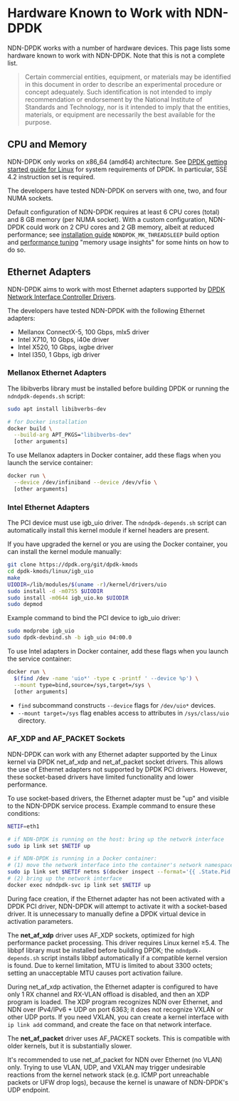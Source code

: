 # Hardware Known to Work with NDN-DPDK

NDN-DPDK works with a number of hardware devices.
This page lists some hardware known to work with NDN-DPDK.
Note that this is not a complete list.

> Certain commercial entities, equipment, or materials may be identified in this document in order to describe an experimental procedure or concept adequately.
> Such identification is not intended to imply recommendation or endorsement by the National Institute of Standards and Technology, nor is it intended to imply that the entities, materials, or equipment are necessarily the best available for the purpose.

## CPU and Memory

NDN-DPDK only works on x86\_64 (amd64) architecture.
See [DPDK getting started guide for Linux](https://doc.dpdk.org/guides/linux_gsg/) for system requirements of DPDK.
In particular, SSE 4.2 instruction set is required.

The developers have tested NDN-DPDK on servers with one, two, and four NUMA sockets.

Default configuration of NDN-DPDK requires at least 6 CPU cores (total) and 8 GB memory (per NUMA socket).
With a custom configuration, NDN-DPDK could work on 2 CPU cores and 2 GB memory, albeit at reduced performance; see [installation guide](INSTALL.md) `NDNDPDK_MK_THREADSLEEP` build option and [performance tuning](tuning.md) "memory usage insights" for some hints on how to do so.

## Ethernet Adapters

NDN-DPDK aims to work with most Ethernet adapters supported by [DPDK Network Interface Controller Drivers](https://doc.dpdk.org/guides/nics/).

The developers have tested NDN-DPDK with the following Ethernet adapters:

* Mellanox ConnectX-5, 100 Gbps, mlx5 driver
* Intel X710, 10 Gbps, i40e driver
* Intel X520, 10 Gbps, ixgbe driver
* Intel I350, 1 Gbps, igb driver

### Mellanox Ethernet Adapters

The libibverbs library must be installed before building DPDK or running the `ndndpdk-depends.sh` script:

```bash
sudo apt install libibverbs-dev

# for Docker installation
docker build \
  --build-arg APT_PKGS="libibverbs-dev"
  [other arguments]
```

To use Mellanox adapters in Docker container, add these flags when you launch the service container:

```bash
docker run \
  --device /dev/infiniband --device /dev/vfio \
  [other arguments]
```

### Intel Ethernet Adapters

The PCI device must use igb\_uio driver.
The `ndndpdk-depends.sh` script can automatically install this kernel module if kernel headers are present.

If you have upgraded the kernel or you are using the Docker container, you can install the kernel module manually:

```bash
git clone https://dpdk.org/git/dpdk-kmods
cd dpdk-kmods/linux/igb_uio
make
UIODIR=/lib/modules/$(uname -r)/kernel/drivers/uio
sudo install -d -m0755 $UIODIR
sudo install -m0644 igb_uio.ko $UIODIR
sudo depmod
```

Example command to bind the PCI device to igb\_uio driver:

```bash
sudo modprobe igb_uio
sudo dpdk-devbind.sh -b igb_uio 04:00.0
```

To use Intel adapters in Docker container, add these flags when you launch the service container:

```bash
docker run \
  $(find /dev -name 'uio*' -type c -printf ' --device %p') \
  --mount type=bind,source=/sys,target=/sys \
  [other arguments]
```

* `find` subcommand constructs `--device` flags for `/dev/uio*` devices.
* `--mount target=/sys` flag enables access to attributes in `/sys/class/uio` directory.

### AF\_XDP and AF\_PACKET Sockets

NDN-DPDK can work with any Ethernet adapter supported by the Linux kernel via DPDK net\_af\_xdp and net\_af\_packet socket drivers.
This allows the use of Ethernet adapters not supported by DPDK PCI drivers.
However, these socket-based drivers have limited functionality and lower performance.

To use socket-based drivers, the Ethernet adapter must be "up" and visible to the NDN-DPDK service process.
Example command to ensure these conditions:

```bash
NETIF=eth1

# if NDN-DPDK is running on the host: bring up the network interface
sudo ip link set $NETIF up

# if NDN-DPDK is running in a Docker container:
# (1) move the network interface into the container's network namespace
sudo ip link set $NETIF netns $(docker inspect --format='{{ .State.Pid }}' ndndpdk-svc)
# (2) bring up the network interface
docker exec ndndpdk-svc ip link set $NETIF up
```

During face creation, if the Ethernet adapter has not been activated with a DPDK PCI driver, NDN-DPDK will attempt to activate it with a socket-based driver.
It is unnecessary to manually define a DPDK virtual device in activation parameters.

The **net\_af\_xdp** driver uses AF\_XDP sockets, optimized for high performance packet processing.
This driver requires Linux kernel ≥5.4.
The libbpf library must be installed before building DPDK; the `ndndpdk-depends.sh` script installs libbpf automatically if a compatible kernel version is found.
Due to kernel limitation, MTU is limited to about 3300 octets; setting an unacceptable MTU causes port activation failure.

During net\_af\_xdp activation, the Ethernet adapter is configured to have only 1 RX channel and RX-VLAN offload is disabled, and then an XDP program is loaded.
The XDP program recognizes NDN over Ethernet, and NDN over IPv4/IPv6 + UDP on port 6363; it does not recognize VXLAN or other UDP ports.
If you need VXLAN, you can create a kernel interface with `ip link add` command, and create the face on that network interface.

The **net\_af\_packet** driver uses AF\_PACKET sockets.
This is compatible with older kernels, but it is substantially slower.

It's recommended to use net\_af\_packet for NDN over Ethernet (no VLAN) only.
Trying to use VLAN, UDP, and VXLAN may trigger undesirable reactions from the kernel network stack (e.g. ICMP port unreachable packets or UFW drop logs), because the kernel is unaware of NDN-DPDK's UDP endpoint.
